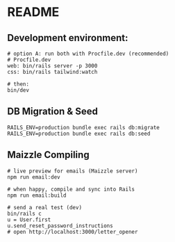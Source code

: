 # README

## Development environment:

```
# option A: run both with Procfile.dev (recommended)
# Procfile.dev
web: bin/rails server -p 3000
css: bin/rails tailwind:watch

# then:
bin/dev
```

## DB Migration & Seed

```
RAILS_ENV=production bundle exec rails db:migrate
RAILS_ENV=production bundle exec rails db:seed
```

## Maizzle Compiling

```
# live preview for emails (Maizzle server)
npm run email:dev

# when happy, compile and sync into Rails
npm run email:build

# send a real test (dev)
bin/rails c
u = User.first
u.send_reset_password_instructions
# open http://localhost:3000/letter_opener
```